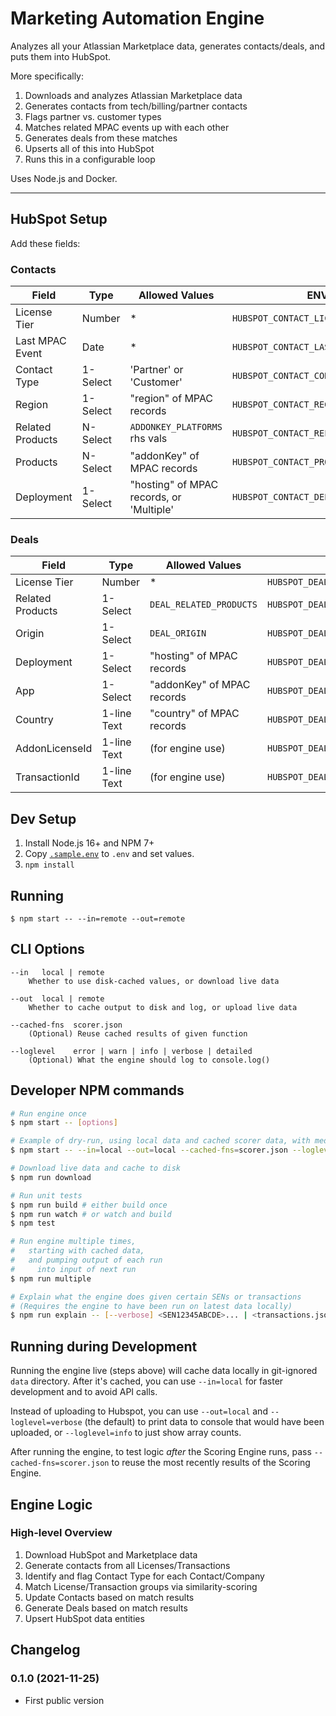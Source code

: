 # Marketing Automation Engine

Analyzes all your Atlassian Marketplace data, generates contacts/deals, and puts them into HubSpot.

More specifically:

1. Downloads and analyzes Atlassian Marketplace data
2. Generates contacts from tech/billing/partner contacts
3. Flags partner vs. customer types
4. Matches related MPAC events up with each other
5. Generates deals from these matches
6. Upserts all of this into HubSpot
7. Runs this in a configurable loop

Uses Node.js and Docker.

---

## HubSpot Setup

Add these fields:

### Contacts

| Field            | Type     | Allowed Values                           | ENV var                                 | Required |
| ---------------- | -------- | ---------------------------------------- | --------------------------------------- | -------- |
| License Tier     | Number   | *                                        | `HUBSPOT_CONTACT_LICENSE_TIER_ATTR`     | ❌        |
| Last MPAC Event  | Date     | *                                        | `HUBSPOT_CONTACT_LAST_MPAC_EVENT_ATTR`  | ❌        |
| Contact Type     | 1-Select | 'Partner' or 'Customer'                  | `HUBSPOT_CONTACT_CONTACT_TYPE_ATTR`     | ❌        |
| Region           | 1-Select | "region" of MPAC records                 | `HUBSPOT_CONTACT_REGION_ATTR`           | ❌        |
| Related Products | N-Select | `ADDONKEY_PLATFORMS` rhs vals            | `HUBSPOT_CONTACT_RELATED_PRODUCTS_ATTR` | ❌        |
| Products         | N-Select | "addonKey" of MPAC records               | `HUBSPOT_CONTACT_PRODUCTS_ATTR`         | ❌        |
| Deployment       | 1-Select | "hosting" of MPAC records, or 'Multiple' | `HUBSPOT_CONTACT_DEPLOYMENT_ATTR`       | ❌        |

### Deals

| Field            | Type        | Allowed Values             | ENV var                              | Required |
| ---------------- | ----------- | -------------------------- | ------------------------------------ | -------- |
| License Tier     | Number      | *                          | `HUBSPOT_DEAL_LICENSE_TIER_ATTR`     | ❌        |
| Related Products | 1-Select    | `DEAL_RELATED_PRODUCTS`    | `HUBSPOT_DEAL_RELATED_PRODUCTS_ATTR` | ❌        |
| Origin           | 1-Select    | `DEAL_ORIGIN`              | `HUBSPOT_DEAL_ORIGIN_ATTR`           | ❌        |
| Deployment       | 1-Select    | "hosting" of MPAC records  | `HUBSPOT_DEAL_DEPLOYMENT_ATTR`       | ❌        |
| App              | 1-Select    | "addonKey" of MPAC records | `HUBSPOT_DEAL_APP_ATTR`              | ❌        |
| Country          | 1-line Text | "country" of MPAC records  | `HUBSPOT_DEAL_COUNTRY_ATTR`          | ❌        |
| AddonLicenseId   | 1-line Text | (for engine use)           | `HUBSPOT_DEAL_ADDONLICENESID_ATTR`   | ✔️        |
| TransactionId    | 1-line Text | (for engine use)           | `HUBSPOT_DEAL_TRANSACTIONID_ATTR`    | ✔️        |


## Dev Setup

1. Install Node.js 16+ and NPM 7+
2. Copy [`.sample.env`](./.sample.env) to `.env` and set values.
3. `npm install`

## Running

    $ npm start -- --in=remote --out=remote

## CLI Options

    --in   local | remote
        Whether to use disk-cached values, or download live data

    --out  local | remote
        Whether to cache output to disk and log, or upload live data

    --cached-fns  scorer.json
        (Optional) Reuse cached results of given function

    --loglevel    error | warn | info | verbose | detailed
        (Optional) What the engine should log to console.log()

## Developer NPM commands

```sh
# Run engine once
$ npm start -- [options]

# Example of dry-run, using local data and cached scorer data, with medium verbosity
$ npm start -- --in=local --out=local --cached-fns=scorer.json --loglevel=info

# Download live data and cache to disk
$ npm run download

# Run unit tests
$ npm run build # either build once
$ npm run watch # or watch and build
$ npm test

# Run engine multiple times,
#   starting with cached data,
#   and pumping output of each run
#     into input of next run
$ npm run multiple

# Explain what the engine does given certain SENs or transactions
# (Requires the engine to have been run on latest data locally)
$ npm run explain -- [--verbose] <SEN12345ABCDE>... | <transactions.json>
```

## Running during Development

Running the engine live (steps above) will cache data locally in git-ignored `data` directory. After it's cached, you can use `--in=local` for faster development and to avoid API calls.

Instead of uploading to Hubspot, you can use `--out=local` and `--loglevel=verbose` (the default) to print data to console that would have been uploaded, or `--loglevel=info` to just show array counts.

After running the engine, to test logic *after* the Scoring Engine runs, pass `--cached-fns=scorer.json` to reuse the most recently results of the Scoring Engine.

## Engine Logic

### High-level Overview

1. Download HubSpot and Marketplace data
2. Generate contacts from all Licenses/Transactions
3. Identify and flag Contact Type for each Contact/Company
4. Match License/Transaction groups via similarity-scoring
5. Update Contacts based on match results
6. Generate Deals based on match results
7. Upsert HubSpot data entities

## Changelog



### 0.1.0 (2021-11-25)

- First public version
